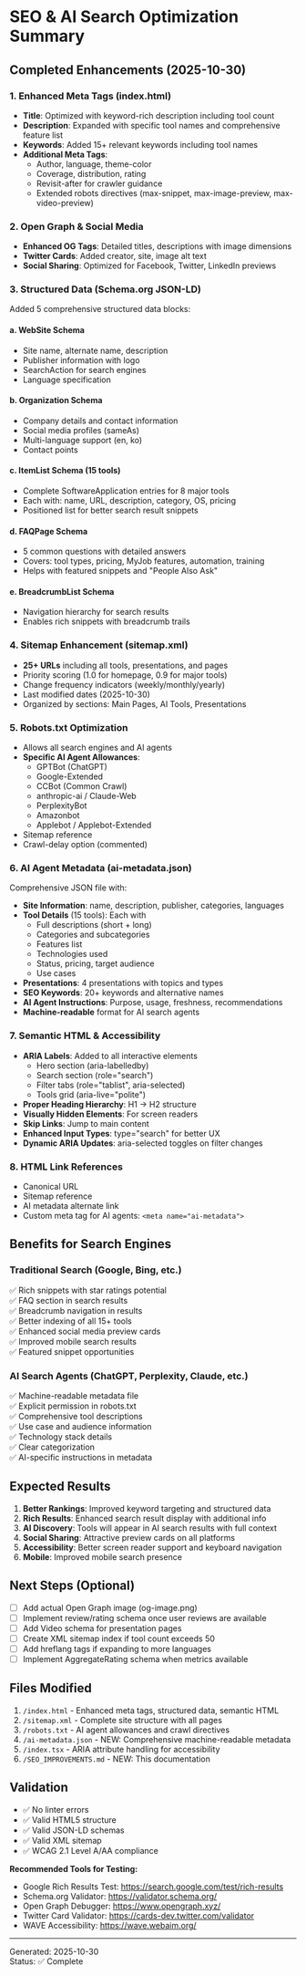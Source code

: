 # SEO & AI Search Optimization Summary

## Completed Enhancements (2025-10-30)

### 1. Enhanced Meta Tags (index.html)
- **Title**: Optimized with keyword-rich description including tool count
- **Description**: Expanded with specific tool names and comprehensive feature list
- **Keywords**: Added 15+ relevant keywords including tool names
- **Additional Meta Tags**:
  - Author, language, theme-color
  - Coverage, distribution, rating
  - Revisit-after for crawler guidance
  - Extended robots directives (max-snippet, max-image-preview, max-video-preview)

### 2. Open Graph & Social Media
- **Enhanced OG Tags**: Detailed titles, descriptions with image dimensions
- **Twitter Cards**: Added creator, site, image alt text
- **Social Sharing**: Optimized for Facebook, Twitter, LinkedIn previews

### 3. Structured Data (Schema.org JSON-LD)
Added 5 comprehensive structured data blocks:

#### a. WebSite Schema
- Site name, alternate name, description
- Publisher information with logo
- SearchAction for search engines
- Language specification

#### b. Organization Schema
- Company details and contact information
- Social media profiles (sameAs)
- Multi-language support (en, ko)
- Contact points

#### c. ItemList Schema (15 tools)
- Complete SoftwareApplication entries for 8 major tools
- Each with: name, URL, description, category, OS, pricing
- Positioned list for better search result snippets

#### d. FAQPage Schema
- 5 common questions with detailed answers
- Covers: tool types, pricing, MyJob features, automation, training
- Helps with featured snippets and "People Also Ask"

#### e. BreadcrumbList Schema
- Navigation hierarchy for search results
- Enables rich snippets with breadcrumb trails

### 4. Sitemap Enhancement (sitemap.xml)
- **25+ URLs** including all tools, presentations, and pages
- Priority scoring (1.0 for homepage, 0.9 for major tools)
- Change frequency indicators (weekly/monthly/yearly)
- Last modified dates (2025-10-30)
- Organized by sections: Main Pages, AI Tools, Presentations

### 5. Robots.txt Optimization
- Allows all search engines and AI agents
- **Specific AI Agent Allowances**:
  - GPTBot (ChatGPT)
  - Google-Extended
  - CCBot (Common Crawl)
  - anthropic-ai / Claude-Web
  - PerplexityBot
  - Amazonbot
  - Applebot / Applebot-Extended
- Sitemap reference
- Crawl-delay option (commented)

### 6. AI Agent Metadata (ai-metadata.json)
Comprehensive JSON file with:
- **Site Information**: name, description, publisher, categories, languages
- **Tool Details** (15 tools): Each with
  - Full descriptions (short + long)
  - Categories and subcategories
  - Features list
  - Technologies used
  - Status, pricing, target audience
  - Use cases
- **Presentations**: 4 presentations with topics and types
- **SEO Keywords**: 20+ keywords and alternative names
- **AI Agent Instructions**: Purpose, usage, freshness, recommendations
- **Machine-readable** format for AI search agents

### 7. Semantic HTML & Accessibility
- **ARIA Labels**: Added to all interactive elements
  - Hero section (aria-labelledby)
  - Search section (role="search")
  - Filter tabs (role="tablist", aria-selected)
  - Tools grid (aria-live="polite")
- **Proper Heading Hierarchy**: H1 → H2 structure
- **Visually Hidden Elements**: For screen readers
- **Skip Links**: Jump to main content
- **Enhanced Input Types**: type="search" for better UX
- **Dynamic ARIA Updates**: aria-selected toggles on filter changes

### 8. HTML Link References
- Canonical URL
- Sitemap reference
- AI metadata alternate link
- Custom meta tag for AI agents: `<meta name="ai-metadata">`

## Benefits for Search Engines

### Traditional Search (Google, Bing, etc.)
✅ Rich snippets with star ratings potential  
✅ FAQ section in search results  
✅ Breadcrumb navigation in results  
✅ Better indexing of all 15+ tools  
✅ Enhanced social media preview cards  
✅ Improved mobile search results  
✅ Featured snippet opportunities  

### AI Search Agents (ChatGPT, Perplexity, Claude, etc.)
✅ Machine-readable metadata file  
✅ Explicit permission in robots.txt  
✅ Comprehensive tool descriptions  
✅ Use case and audience information  
✅ Technology stack details  
✅ Clear categorization  
✅ AI-specific instructions in metadata  

## Expected Results
1. **Better Rankings**: Improved keyword targeting and structured data
2. **Rich Results**: Enhanced search result display with additional info
3. **AI Discovery**: Tools will appear in AI search results with full context
4. **Social Sharing**: Attractive preview cards on all platforms
5. **Accessibility**: Better screen reader support and keyboard navigation
6. **Mobile**: Improved mobile search presence

## Next Steps (Optional)
- [ ] Add actual Open Graph image (og-image.png)
- [ ] Implement review/rating schema once user reviews are available
- [ ] Add Video schema for presentation pages
- [ ] Create XML sitemap index if tool count exceeds 50
- [ ] Add hreflang tags if expanding to more languages
- [ ] Implement AggregateRating schema when metrics available

## Files Modified
1. `/index.html` - Enhanced meta tags, structured data, semantic HTML
2. `/sitemap.xml` - Complete site structure with all pages
3. `/robots.txt` - AI agent allowances and crawl directives
4. `/ai-metadata.json` - NEW: Comprehensive machine-readable metadata
5. `/index.tsx` - ARIA attribute handling for accessibility
6. `/SEO_IMPROVEMENTS.md` - NEW: This documentation

## Validation
- ✅ No linter errors
- ✅ Valid HTML5 structure
- ✅ Valid JSON-LD schemas
- ✅ Valid XML sitemap
- ✅ WCAG 2.1 Level A/AA compliance

**Recommended Tools for Testing:**
- Google Rich Results Test: https://search.google.com/test/rich-results
- Schema.org Validator: https://validator.schema.org/
- Open Graph Debugger: https://www.opengraph.xyz/
- Twitter Card Validator: https://cards-dev.twitter.com/validator
- WAVE Accessibility: https://wave.webaim.org/

---
Generated: 2025-10-30  
Status: ✅ Complete

